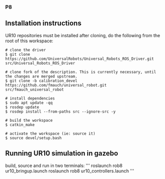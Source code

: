 ### P8


## Installation instructions

UR10 repositories must be installed after cloning, do the following from the root of this workspace:
```
# clone the driver
$ git clone https://github.com/UniversalRobots/Universal_Robots_ROS_Driver.git src/Universal_Robots_ROS_Driver

# clone fork of the description. This is currently necessary, until the changes are merged upstream.
$ git clone -b calibration_devel https://github.com/fmauch/universal_robot.git src/fmauch_universal_robot

# install dependencies
$ sudo apt update -qq
$ rosdep update
$ rosdep install --from-paths src --ignore-src -y

# build the workspace
$ catkin_make

# activate the workspace (ie: source it)
$ source devel/setup.bash
```

## Running UR10 simulation in gazebo
build, source and run in two terminals:
'''
roslaunch rob8 ur10_bringup.launch
roslaunch rob8 ur10_controllers.launch
'''
